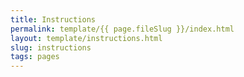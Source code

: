 ```yaml
---
title: Instructions
permalink: template/{{ page.fileSlug }}/index.html
layout: template/instructions.html
slug: instructions
tags: pages
---
```



